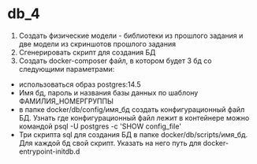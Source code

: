# db_4
1. Создать физические модели - библиотеки из прошлого задания и две модели из скриншотов прошлого задания
2. Сгенерировать скрипт для создания БД
3. Создать docker-composer файл, в котором будет 3 бд со следующими параметрами: 
- использоваться образ postgres:14.5
- Имя бд, пароль и названия базы данных по шаблону ФАМИЛИЯ_НОМЕРГРУППЫ
- в папке docker/db/config/имя_бд создать конфигурационный файл БД. Узнать где конфигурационный файл лежит в контейнере можно командой psql -U postgres -c 'SHOW config_file'
- Три скрипта sql для создания БД в папке docker/db/scripts/имя_бд. Для каждой бд свой скрипт. Указать на него путь для docker-entrypoint-initdb.d
